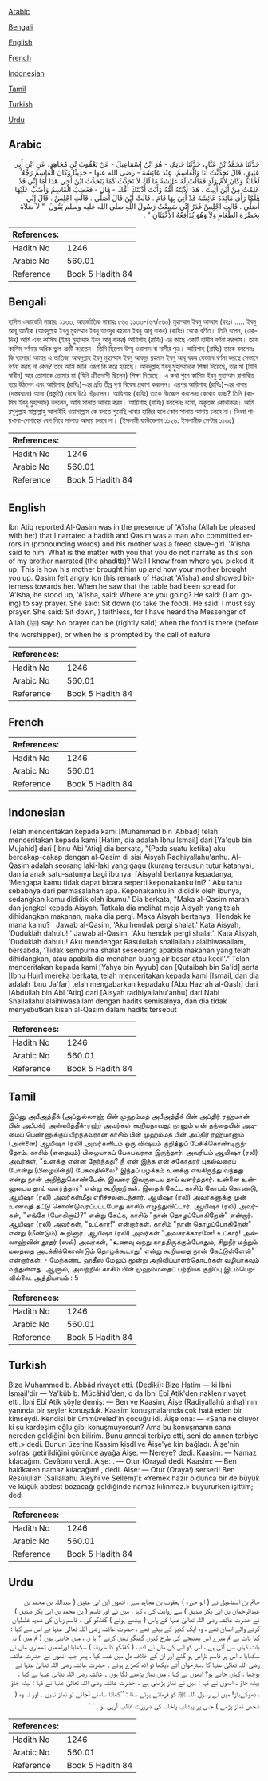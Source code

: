 [Arabic](#arabic)

[Bengali](#bengali)

[English](#english)

[French](#french)

[Indonesian](#indonesian)

[Tamil](#tamil)

[Turkish](#turkish)

[Urdu](#urdu)

## Arabic


<div dir="rtl" lang="ar" style={{fontSize:'larger',backgroundColor:'#f8f9fa',padding:20}}>
حَدَّثَنَا مُحَمَّدُ بْنُ عَبَّادٍ، حَدَّثَنَا حَاتِمٌ، - هُوَ ابْنُ إِسْمَاعِيلَ - عَنْ يَعْقُوبَ بْنِ مُجَاهِدٍ، عَنِ ابْنِ أَبِي عَتِيقٍ، قَالَ تَحَدَّثْتُ أَنَا وَالْقَاسِمُ، عِنْدَ عَائِشَةَ - رضى الله عنها - حَدِيثًا وَكَانَ الْقَاسِمُ رَجُلاً لَحَّانَةً وَكَانَ لأُمِّ وَلَدٍ فَقَالَتْ لَهُ عَائِشَةُ مَا لَكَ لاَ تَحَدَّثُ كَمَا يَتَحَدَّثُ ابْنُ أَخِي هَذَا أَمَا إِنِّي قَدْ عَلِمْتُ مِنْ أَيْنَ أُتِيتَ ‏.‏ هَذَا أَدَّبَتْهُ أُمُّهُ وَأَنْتَ أَدَّبَتْكَ أُمُّكَ - قَالَ - فَغَضِبَ الْقَاسِمُ وَأَضَبَّ عَلَيْهَا فَلَمَّا رَأَى مَائِدَةَ عَائِشَةَ قَدْ أُتِيَ بِهَا قَامَ ‏.‏ قَالَتْ أَيْنَ قَالَ أُصَلِّي ‏.‏ قَالَتِ اجْلِسْ ‏.‏ قَالَ إِنِّي أُصَلِّي ‏.‏ قَالَتِ اجْلِسْ غُدَرُ إِنِّي سَمِعْتُ رَسُولَ اللَّهِ صلى الله عليه وسلم يَقُولُ ‏ "‏ لاَ صَلاَةَ بِحَضْرَةِ الطَّعَامِ وَلاَ وَهُوَ يُدَافِعُهُ الأَخْبَثَانِ ‏"‏ ‏.‏
</div>
<div style={{backgroundColor:'#f8f9fa',padding:20, marginBottom: 10}}><table> <thead> <tr> <th>References:</th> <th></th> </tr> </thead> <tbody><tr><td>Hadith No</td><td>1246</td></tr><tr><td>Arabic No</td><td>560.01</td></tr><tr><td>Reference</td><td>Book 5 Hadith 84</td></tr></tbody></table></div>

## Bengali


<div dir="ltr" lang="bn" style={{fontSize:'larger',backgroundColor:'#f8f9fa',padding:20}}>
হাদিস একাডেমি নাম্বারঃ ১১৩৩, আন্তর্জাতিক নাম্বারঃ ৫৬০ ১১৩৩-(৬৭/৫৬০) মুহাম্মাদ ইবনু আব্বাদ (রহঃ) ..... ইবনু আবূ আতীক (আবদুল্লাহ ইবনু মুহাম্মাদ ইবনু আবদুর রহমান ইবনু আবূ বাকর) (রাযিঃ) থেকে বর্ণিত। তিনি বলেন, (একদিন) আমি এবং কাসিম (ইবনু মুহাম্মাদ ইবনু আবূ বাকর) আয়িশাহ (রাযিঃ) এর কাছে একটি হাদীস বর্ণনা করলাম। তবে কাসিম বর্ণনায় অধিক ভুল-ত্রুটি করতেন। তিনি ছিলেন উম্মু ওয়ালাদ বা দাসীর পুত্র। আয়িশাহ (রাযিঃ) তাকে বললেনঃ কি ব্যাপার! আমার এ ভাতিজা আবদুল্লাহ ইবনু মুহাম্মাদ ইবনু আবদুর রহমান ইবনু আবূ বকর যেভাবে বর্ণনা করছে সেভাবে বর্ণনা করছ না কেন? তবে আমি জানি এরূপ কি করে হয়েছে। আবদুল্লাহ ইবনু মুহাম্মাদকে শিক্ষা দিয়েছে, তার মা (যিনি স্বাধীন) আর তোমাকে তোমার মা (যিনি ক্রীতদাসী ছিলেন) শিক্ষা দিয়েছে। এ কথা শুনে কাসিম ইবনু মুহাম্মাদ রাগাম্বিত হয়ে উঠলেন এবং আয়িশাহ (রাযিঃ)-এর প্রতি তীব্র ঘৃণা বিদ্বেষ প্রকাশ করলেন। এরপর আয়িশাহ (রাযিঃ)-এর খাবার (দস্তরখানা) আসা (প্রস্তুতি) দেখে উঠে দাঁড়ালেন। আয়িশাহ (রাযিঃ) তাকে জিজ্ঞেস করলেনঃ কোথায় যাচ্ছ? তিনি (কাসিম ইবনু মুহাম্মাদ) বললেন, আমি সালাত আদায় করব। আয়িশাহ (রাযিঃ) বললেনঃ বসো, অকৃতজ্ঞ কোথাকার। আমি রসূলুল্লাহ সাল্লাল্লাহু আলাইহি ওয়াসাল্লাম কে বলতে শুনেছি খাবার হাজির হলে কোন সালাত আদায় চলবে না। কিংবা পায়খানা-পেশাবের বেগ নিয়ে সালাত আদায় চলবে না। (ইসলামী ফাউন্ডেশন ১১২৬. ইসলামীক সেন্টার ১১৩৫)
</div>
<div style={{backgroundColor:'#f8f9fa',padding:20, marginBottom: 10}}><table> <thead> <tr> <th>References:</th> <th></th> </tr> </thead> <tbody><tr><td>Hadith No</td><td>1246</td></tr><tr><td>Arabic No</td><td>560.01</td></tr><tr><td>Reference</td><td>Book 5 Hadith 84</td></tr></tbody></table></div>

## English


<div dir="ltr" lang="en" style={{fontSize:'larger',backgroundColor:'#f8f9fa',padding:20}}>
Ibn Atiq reported:Al-Qasim was in the presence of 'A'isha (Allah be pleased with her) that I narrated a hadith and Qasim was a man who committed errors in (pronouncing words) and his mother was a freed slave-girl. 'A'isha said to him: What is the matter with you that you do not narrate as this son of my brother narrated (the ahaditb)? Well I know from where you picked it up. This is how his mother brought him up and how your mother brought you up. Qasim felt angry (on this remark of Hadrat 'A'isha) and showed bitterness towards her. When he saw that the table had been spread for 'A'isha, he stood up, 'A'isha, said: Where are you going? He said: (I am going) to say prayer. She said: Sit down (to take the food). He said: I must say prayer. She said: Sit down, ) faithless, for I have heard the Messenger of Allah (ﷺ) say: No prayer can be (rightly said) when the food is there (before the worshipper), or when he is prompted by the call of nature
</div>
<div style={{backgroundColor:'#f8f9fa',padding:20, marginBottom: 10}}><table> <thead> <tr> <th>References:</th> <th></th> </tr> </thead> <tbody><tr><td>Hadith No</td><td>1246</td></tr><tr><td>Arabic No</td><td>560.01</td></tr><tr><td>Reference</td><td>Book 5 Hadith 84</td></tr></tbody></table></div>

## French


<div dir="ltr" lang="fr" style={{fontSize:'larger',backgroundColor:'#f8f9fa',padding:20}}>

</div>
<div style={{backgroundColor:'#f8f9fa',padding:20, marginBottom: 10}}><table> <thead> <tr> <th>References:</th> <th></th> </tr> </thead> <tbody><tr><td>Hadith No</td><td>1246</td></tr><tr><td>Arabic No</td><td>560.01</td></tr><tr><td>Reference</td><td>Book 5 Hadith 84</td></tr></tbody></table></div>

## Indonesian


<div dir="ltr" lang="id" style={{fontSize:'larger',backgroundColor:'#f8f9fa',padding:20}}>
Telah menceritakan kepada kami [Muhammad bin 'Abbad] telah menceritakan kepada kami [Hatim, dia adalah Ibnu Ismail] dari [Ya'qub bin Mujahid] dari [Ibnu Abi 'Atiq] dia berkata, "(Pada suatu ketika) aku bercakap-cakap dengan al-Qasim di sisi Aisyah Radhiyallahu'anhu. Al-Qasim adalah seorang laki-laki yang gagu (kurang tersusun tutur katanya), dan ia anak satu-satunya bagi ibunya. [Aisyah] bertanya kepadanya, 'Mengapa kamu tidak dapat bicara seperti keponakanku ini? ' Aku tahu sebabnya dari permasalahan apa. Keponakanku ini dididik oleh ibunya, sedangkan kamu dididik oleh ibumu.' Dia berkata, "Maka al-Qasim marah dan jengkel kepada Aisyah. Tatkala dia melihat meja Aisyah yang telah dihidangkan makanan, maka dia pergi. Maka Aisyah bertanya, 'Hendak ke mana kamu? ' Jawab al-Qasim, 'Aku hendak pergi shalat.' Kata Aisyah, 'Duduklah dahulu! ' Jawab al-Qasim, 'Aku hendak pergi shalat'. Kata Aisyah, 'Duduklah dahulu! Aku mendengar Rasulullah shallallahu'alaihiwasallam, bersabda, 'Tidak sempurna shalat seseorang apabila makanan yang telah dihidangkan, atau apabila dia menahan buang air besar atau kecil'." Telah menceritakan kepada kami [Yahya bin Ayyub] dan [Qutaibah bin Sa'id] serta [Ibnu Hujr] mereka berkata, telah menceritakan kepada kami [Ismail, dan dia adalah Ibnu Ja'far] telah mengabarkan kepadaku [Abu Hazrah al-Qash] dari [Abdullah bin Abi 'Atiq] dari [Aisyah radhiyallahu'anhu] dari Nabi Shallallahu'alaihiwasallam dengan hadits semisalnya, dan dia tidak menyebutkan kisah al-Qasim dalam hadits tersebut
</div>
<div style={{backgroundColor:'#f8f9fa',padding:20, marginBottom: 10}}><table> <thead> <tr> <th>References:</th> <th></th> </tr> </thead> <tbody><tr><td>Hadith No</td><td>1246</td></tr><tr><td>Arabic No</td><td>560.01</td></tr><tr><td>Reference</td><td>Book 5 Hadith 84</td></tr></tbody></table></div>

## Tamil


<div dir="ltr" lang="ta" style={{fontSize:'larger',backgroundColor:'#f8f9fa',padding:20}}>
இப்னு அபீஅத்தீக் (அப்துல்லாஹ் பின் முஹம்மத் அபீஅத்தீக் பின் அப்திர் ரஹ்மான் பின் அபீபக்ர் அஸ்ஸித்தீக்-ரஹ்) அவர்கள் கூறியதாவது: நானும் என் தந்தையின் அடிமைப் பெண்ணுக்குப் பிறந்தவரான காசிம் பின் முஹம்மத் பின் அப்திர் ரஹ்மானும் (அன்னை) ஆயிஷா (ரலி) அவர்களிடம் ஒரு விஷயம் குறித்துப் பேசிக்கொண்டிருந்தோம். காசிம் (எதையும்) பிழையாகப் பேசுபவராக இருந்தார். அவரிடம் ஆயிஷா (ரலி) அவர்கள், "உனக்கு என்ன நேர்ந்தது? நீ ஏன் இந்த என் சகோதரர் புதல்வரைப் போன்று (பிழையின்றி) பேசுவதில்லை? இந்தப் பழக்கம் உனக்கு எங்கிருந்து வந்தது என்று நான் அறிந்துகொண்டேன். இவரை இவருடைய தாய் வளர்த்தார். உன்னை உன்னுடைய தாய் வளர்த்தார்" என்று கூறினார்கள். இதைக் கேட்ட காசிம் கோபம் கொண்டு, ஆயிஷா (ரலி) அவர்கள்மீது எரிச்சலடைந்தார். ஆயிஷா (ரலி) அவர்களுக்கு முன் உணவுத் தட்டு கொண்டுவரப்பட்டபோது காசிம் எழுந்துவிட்டார். ஆயிஷா (ரலி) அவர்கள், "எங்கே (போகிறாய்)?" என்று கேட்க, காசிம் "நான் தொழப்போகிறேன்" என்றார். ஆயிஷா (ரலி) அவர்கள், "உட்கார்!" என்றார்கள். காசிம் "நான் தொழப்போகிறேன்" என்று (மீண்டும்) கூறினார். ஆயிஷா (ரலி) அவர்கள் "அவசரக்காரனே! உட்கார்! அல்லாஹ்வின் தூதர் (ஸல்) அவர்கள், "உணவு வந்து காத்திருக்கும்போதும், சிறுநீர் மற்றும் மலத்தை அடக்கிக்கொண்டும் தொழக்கூடாது" என்று கூறியதை நான் கேட்டுள்ளேன்" என்றார்கள். - மேற்கண்ட ஹதீஸ் மேலும் மூன்று அறிவிப்பாளர்தொடர்கள் வழியாகவும் வந்துள்ளது. ஆனால், அவற்றில் காசிம் பின் முஹம்மதைப் பற்றியக் குறிப்பு இடம்பெறவில்லை. அத்தியாயம் : 5
</div>
<div style={{backgroundColor:'#f8f9fa',padding:20, marginBottom: 10}}><table> <thead> <tr> <th>References:</th> <th></th> </tr> </thead> <tbody><tr><td>Hadith No</td><td>1246</td></tr><tr><td>Arabic No</td><td>560.01</td></tr><tr><td>Reference</td><td>Book 5 Hadith 84</td></tr></tbody></table></div>

## Turkish


<div dir="ltr" lang="tr" style={{fontSize:'larger',backgroundColor:'#f8f9fa',padding:20}}>
Bize Muhammed b. Abbâd rivayet etti. (Dediki): Bize Hatim — ki İbni İsmail'dir — Ya'kûb b. Mücâhid'den, o da İbni Ebî Atik'den naklen rivayet etti. İbni Ebî Atik şöyle demiş: — Ben ve Kaasim, Âişe (Radiyallahû anha)'nın yanında bir şeyler konuşduk. Kaasim konuşmalarında çok hatâ eden bir kimseydi. Kendisi bir ümmüveled'in çocuğu idi. Âişe ona: — «Sana ne oluyor ki şu kardeşim oğlu gibi konuşmuyorsun? Ama bu konuşmanın sana nereden geldiğini ben bilirim. Bunu annesi terbiye etti, seni de annen terbiye etti.» dedi. Bunun üzerine Kaasim kişdl ve Âişe'ye kin bağladı. Âişe'nin sofrası getirildiğini görünce ayağa Âişe: — Nereye? dedi. Kaasim: — Namaz kılacağım. Cevâbını verdi. Aişe: . — Otur (Oraya) dedi. Kaasim: — Ben hakîkaten namaz kılacağım!., dedi. Aişe: — Otur (Oraya!) serseri! Ben Resûlullah (Sallallahu Aleyhi ve Sellem)'i: «Yemek hazır oldunca bir de büyük ve küçük abdest bozacağı geldiğinde namaz kılınmaz.» buyururken işittim; dedi
</div>
<div style={{backgroundColor:'#f8f9fa',padding:20, marginBottom: 10}}><table> <thead> <tr> <th>References:</th> <th></th> </tr> </thead> <tbody><tr><td>Hadith No</td><td>1246</td></tr><tr><td>Arabic No</td><td>560.01</td></tr><tr><td>Reference</td><td>Book 5 Hadith 84</td></tr></tbody></table></div>

## Urdu


<div dir="rtl" lang="ur" style={{fontSize:'larger',backgroundColor:'#f8f9fa',padding:20}}>
حاتم بن اسماعیل نے ( ابو حزرہ ) یعقوب بن مجاہد سے ، انھوں ابن ابی عتیق ( عبداللہ بن محمد بن عبدالرحمان بن ابی بکر صدیق ) سے روایت کی ، کہا : میں نے اور قاسم ( بن محمد بن ابی بکر صدیق ) نے حضرت عائشہ رضی اللہ تعالیٰ عنہا کے پاس ( بیٹھے ہوئے ) گفتگو کی ۔ قاسم زبان کی شدید غلطیاں کرنے والے انسان تھے ، وہ ایک کنیز کے بیٹے تھے ، حضرت عائشہ رضی اللہ تعالی عنہا نے اس سے کہا : کیا بات ہے تم میرے اس بھتیجے کی طرح کیوں گفتگو نہیں کرتے ؟ ہا ں ، میں جانتی ہوں ( تم میں ) یہ بات کہاں سے آئی ہے ، اس کو اس کی ماں نے ادب ( گفتگو کا طریقہ ) سکھایا اورتمھیں تمھاری ماں نے سکھایا ۔ اس پر قاسم ناراض ہو گئے اور ان کے خلاف دل میں غصہ کیا ، پھر جب انھوں نے حضرت عائشہ رضی اللہ تعالیٰ عنہا کا دسترخوان آتے دیکھا تو اٹھ کھڑے ہوئے ۔ حضرت عائشہ رضی اللہ تعالیٰ عنہا نے پوچھا : کہاں جاتے ہو؟ انھوں نے کہا : میں نماز پڑھنے لگا ہوں ۔ عائشہ رضی اللہ تعالیٰ عنہا نے کہا : بیٹھ جاؤ ۔ انھوں نے کہا : میں نے نماز پڑھنی ہے ۔ حضرت عائشہ رضی اللہ تعالیٰ عنہا نے کہا : بیٹھ جاؤ ، دھوکےباز! میں نے رسول اللہ ﷺ کو فرماتے ہوئے سنا : ’’کھانا سامنے آجائے تو نماز نہیں ۔ اور نہ وہ ( شخص نماز پڑھے ) جس پر پیشاب پاخانہ کی ضرورت غالب آرہی ہو ۔ ‘ ‘
</div>
<div style={{backgroundColor:'#f8f9fa',padding:20, marginBottom: 10}}><table> <thead> <tr> <th>References:</th> <th></th> </tr> </thead> <tbody><tr><td>Hadith No</td><td>1246</td></tr><tr><td>Arabic No</td><td>560.01</td></tr><tr><td>Reference</td><td>Book 5 Hadith 84</td></tr></tbody></table></div>